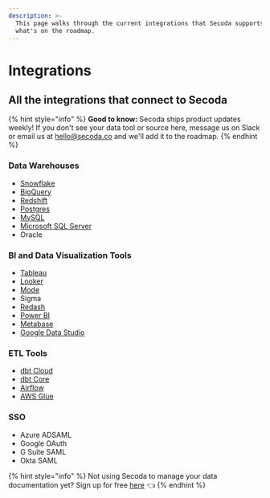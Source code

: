 ```yaml
---
description: >-
  This page walks through the current integrations that Secoda supports and
  what's on the roadmap.
---
```


# Integrations

## All the integrations that connect to Secoda

{% hint style="info" %}
**Good to know:** Secoda ships product updates weekly! If you don't see your data tool or source here, message us on Slack or email us at hello@secoda.co and we'll add it to the roadmap.&#x20;
{% endhint %}

### Data Warehouses

* [Snowflake](snowflake.md)
* [BigQuery](big-query.md)
* [Redshift](redshift.md)
* [Postgres](postgres.md)
* [MySQL](microsoft-sql-server.md)
* [Microsoft SQL Server](microsoft-sql-server.md)
* Oracle

### BI and Data Visualization Tools

* [Tableau](tableau.md)&#x20;
* [Looker](looker.md)
* [Mode](mode.md)&#x20;
* Sigma&#x20;
* [Redash](redash.md)
* [Power BI ](power-bi.md)
* [Metabase](metabase.md)
* [Google Data Studio](google-data-studio.md)

### ETL Tools

* [dbt Cloud](dbt.md)
* [dbt Core](dbt-core.md)
* [Airflow](airflow.md)
* [AWS Glue](aws-glue-integration.md)

### SSO

* Azure ADSAML&#x20;
* Google OAuth
* G Suite SAML
* Okta SAML

{% hint style="info" %}
Not using Secoda to manage your data documentation yet? Sign up for free [here](https://app.secoda.co/) 👈
{% endhint %}
